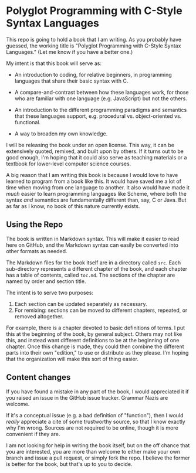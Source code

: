 # Polyglot Programming with C-Style Syntax Languages #

This repo is going to hold a book that I am writing. As you probably have
guessed, the working title is "Polyglot Programming with C-Style Syntax
Languages." (Let me know if you have a better one.)

My intent is that this book will serve as:

* An introduction to coding, for relative beginners, in programming languages
    that share their basic syntax with C.

* A compare-and-contrast between how these languages work, for those who are
    familiar with one language (e.g. JavaScript) but not the others.

* An introduction to the different programming paradigms and semantics that
    these languages support, e.g. procedural vs. object-oriented vs. functional.

* A way to broaden my own knowledge.

I will be releasing the book under an open license.
This way, it can be extensively quoted, remixed, and built upon by others.
If it turns out to be good enough, I'm hoping that it could also serve as
teaching materials or a textbook for lower-level computer science courses.

A big reason that I am writing this book is because I would love to have
learned to program from a book like this. It would have saved me a lot of time
when moving from one language to another. It also would have made it *much*
easier to learn programming languages like Scheme, where both the syntax *and*
semantics are fundamentally different than, say, C or Java.
But as far as I know, no book of this nature currently exists.

## Using the Repo ##
The book is written in Markdown syntax. This will make it easier to read here
on GitHub, and the Markdown syntax can easily be converted into other formats
as needed.

The Markdown files for the book itself are in a directory called `src`.
Each sub-directory represents a different chapter of the book, and each
chapter has a table of contents, called `toc.md`. The sections of the
chapter are named by order and section title.

The intent is to serve two purposes:
1. Each section can be updated separately as necessary.
2. For remixing: sections can be moved to different chapters, repeated, or
    removed altogether.

For example, there is a chapter devoted to basic definitions of terms. I put
this at the beginning of the book, by general subject. Others may not like this,
and instead want different definitions to be at the beginning of one chapter.
Once this change is made, they could then combine the different parts into
their own "edition," to use or distribute as they please.
I'm hoping that the organization will make this sort of thing easier.

## Content changes ##
If you have found a mistake in any part of the book, I would appreciated it if
you raised an issue in the GitHub issue tracker. Grammar Nazis are welcome.

If it's a conceptual issue (e.g. a bad definition of "function"), then I would
*really* appreciate a cite of some trustworthy source, so that I know exactly
why I'm wrong. Sources are not required to be online, though it is more
convenient if they are.

I am not looking for help in writing the book itself, but on the off chance that
you are interested, you are more than welcome to either make your own branch
and issue a pull request, or simply fork the repo.
I believe the former is better for the book, but that's up to you to decide.
